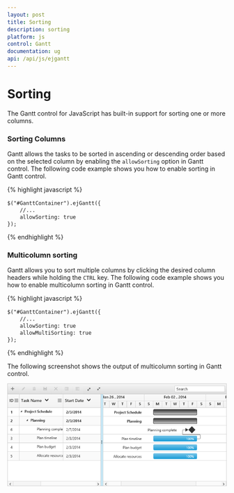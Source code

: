 ```yaml
---
layout: post
title: Sorting
description: sorting
platform: js
control: Gantt
documentation: ug
api: /api/js/ejgantt
---
```


# Sorting

The Gantt control for JavaScript has built-in support for sorting one or more columns.

### Sorting Columns

Gantt allows the tasks to be sorted in ascending or descending order based on the selected column by enabling the `allowSorting` option in Gantt control. The following code example shows you how to enable sorting in Gantt control.

{% highlight javascript %}

    $("#GanttContainer").ejGantt({
        //...
        allowSorting: true
    });

{% endhighlight %}

### Multicolumn sorting

Gantt allows you to sort multiple columns by clicking the desired column headers while holding the `CTRL` key. The following code example shows you how to enable multicolumn sorting in Gantt control.

{% highlight javascript %}

    $("#GanttContainer").ejGantt({
        //...
        allowSorting: true
        allowMultiSorting: true
    });

{% endhighlight %}

The following screenshot shows the output of multicolumn sorting in Gantt control.

![](/js/Gantt/Sorting_images/Sorting_img1.png)

